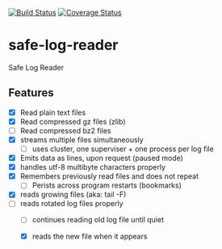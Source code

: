 [![Build Status][ci-img]][ci-url]
[![Coverage Status][cov-img]][cov-url]

# safe-log-reader

Safe Log Reader

## Features

- [x] Read plain text files
- [x] Read compressed gz files (zlib)
- [ ] Read compressed bz2 files
- [x] streams multiple files simultaneously
    - [ ] uses cluster, one superviser + one process per log file
- [x] Emits data as lines, upon request (paused mode)
- [x] handles utf-8 multibyte characters properly
- [x] Remembers previously read files and does not repeat
    - [ ] Perists across program restarts (bookmarks)
- [x] reads growing files (aka: tail -F)
- [ ] reads rotated log files properly
    - [ ] continues reading old log file until quiet
    - [x] reads the new file when it appears



[ci-img]: https://travis-ci.org/DoubleCheck/safe-log-reader.svg
[ci-url]: https://travis-ci.org/DoubleCheck/safe-log-reader
[cov-img]: https://coveralls.io/repos/DoubleCheck/safe-log-reader/badge.svg
[cov-url]: https://coveralls.io/github/DoubleCheck/safe-log-reader
